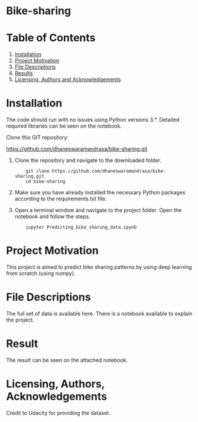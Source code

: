 # Bike-sharing

# Table of Contents

1. [Installation](#ins)
2. [Project Motivation](#pro)
3. [File Descriptions](#fil)
4. [Results](#res)
5. [Licensing, Authors and Acknowledgements](#lic)

<a name="ins"></a>
# Installation

The code should run with no issues using Python versions 3.*. Detailed required libraries can be seen on the notebook.

Clone this GIT repository:

https://github.com/dhaneswaramandrasa/bike-sharing.git


1. Clone the repository and navigate to the downloaded folder.
	
	```	
		git clone https://github.com/dhaneswaramandrasa/bike-sharing.git
		cd bike-sharing
	```
2. Make sure you have already installed the necessary Python packages according to the requirements.txt file.
3. Open a terminal window and navigate to the project folder. Open the notebook and follow the steps.
	
	```
		jupyter Predicting_bike_sharing_data.ipynb
	```

<a name="pro"></a>
# Project Motivation

This project is aimed to predict bike sharing patterns by using deep learning from scratch (using numpy).

<a name="fil"></a>
# File Descriptions

The full set of data is available here. There is a notebook available to explain the project.

<a name="res"></a>
# Result
The result can be seen on the attached notebook.

<a name="lic"></a>
# Licensing, Authors, Acknowledgements

Credit to Udacity for providing the dataset.
